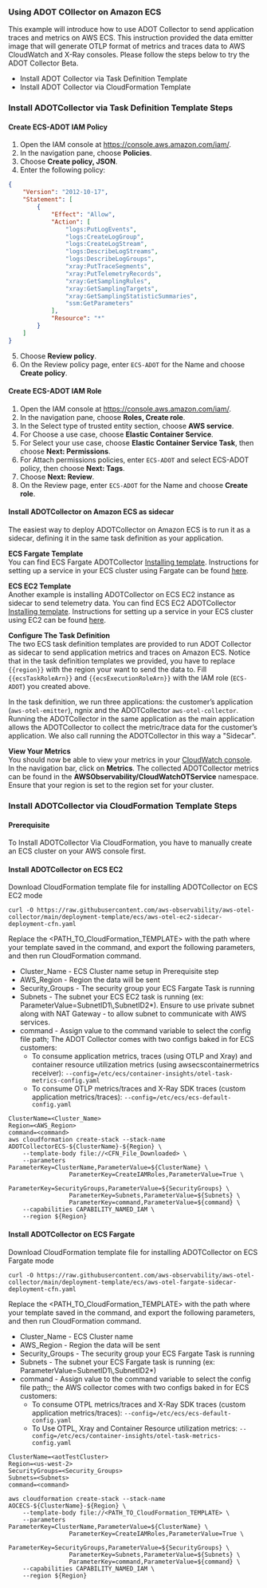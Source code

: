 ### Using ADOT COllector on Amazon ECS

This example will introduce how to use ADOT Collector to send application traces and metrics on AWS ECS. This instruction provided the data emitter image that will generate OTLP format of metrics and traces data to AWS CloudWatch and X-Ray consoles.  Please follow the steps below to try the ADOT Collector Beta.

* Install ADOT Collector via Task Definition Template
* Install ADOT Collector via CloudFormation Template

### Install ADOTCollector via Task Definition Template Steps
#### Create ECS-ADOT IAM Policy 
1. Open the IAM console at https://console.aws.amazon.com/iam/.
2. In the navigation pane, choose **Policies**.
3. Choose **Create policy, JSON**.
4. Enter the following policy:
```json
{
	"Version": "2012-10-17",
	"Statement": [
		{
			"Effect": "Allow",
			"Action": [
				"logs:PutLogEvents",
				"logs:CreateLogGroup",
				"logs:CreateLogStream",
				"logs:DescribeLogStreams",
				"logs:DescribeLogGroups",
				"xray:PutTraceSegments",
				"xray:PutTelemetryRecords",
				"xray:GetSamplingRules",
				"xray:GetSamplingTargets",
				"xray:GetSamplingStatisticSummaries",
				"ssm:GetParameters"
			],
			"Resource": "*"
		}
	]
}
```
5. Choose **Review policy**.
6. On the Review policy page, enter `ECS-ADOT` for the Name and choose **Create policy**.

#### Create ECS-ADOT IAM Role
1. Open the IAM console at https://console.aws.amazon.com/iam/.
2. In the navigation pane, choose **Roles, Create role**.
3. In the Select type of trusted entity section, choose **AWS service**.
4. For Choose a use case, choose **Elastic Container Service**.
5. For Select your use case, choose **Elastic Container Service Task**, then choose **Next: Permissions**.
5. For Attach permissions policies, enter `ECS-ADOT` and select ECS-ADOT policy, then choose **Next: Tags**.
5. Choose **Next: Review**.
6. On the Review page, enter `ECS-ADOT` for the Name and choose **Create role**.

#### Install ADOTCollector on Amazon ECS as sidecar
The easiest way to deploy ADOTCollector on Amazon ECS is to run it as a sidecar, defining it in the same task definition as your application.

**ECS Fargate Template**  
You can find ECS Fargate ADOTCollector [Installing template](../../examples/ecs/aws-cloudwatch/ecs-fargate-sidecar.json). Instructions for setting up a service in your ECS cluster using Fargate can be found [here](https://docs.aws.amazon.com/AmazonECS/latest/developerguide/getting-started-fargate.html).

**ECS EC2 Template**  
Another example is installing ADOTCollector on ECS EC2 instance as sidecar to send telemetry data.
You can find ECS EC2 ADOTCollector [Installing template](../../examples/ecs/aws-cloudwatch/ecs-ec2-sidecar.json). Instructions for setting up a service in your ECS cluster using EC2 can be found [here](https://docs.aws.amazon.com/AmazonECS/latest/developerguide/getting-started-ecs-ec2.html).

**Configure The Task Definition**  
The two ECS task definition templates are provided to run ADOT Collector as sidecar to send application metrics and traces on Amazon ECS. Notice that in the task definition templates we provided, you have to replace `{{region}}` with the region your want to send the data to. Fill `{{ecsTaskRoleArn}}` and `{{ecsExecutionRoleArn}}` with the IAM role (`ECS-ADOT`) you created above.

In the task definition, we run three applications: the customer’s application (`aws-otel-emitter`), ngnix and the ADOTCollector `aws-otel-collector`. Running the ADOTCollector in the same application as the main application allows the ADOTCollector to collect the metric/trace data for the customer’s application. We also call running the ADOTCollector in this way a "Sidecar".


**View Your Metrics**  
You should now be able to view your metrics in your [CloudWatch console](https://console.aws.amazon.com/cloudwatch/). In the navigation bar, click on **Metrics**. The collected ADOTCollector metrics can be found in the **AWSObservability/CloudWatchOTService** namespace. Ensure that your region is set to the region set for your cluster.

### Install ADOTCollector via CloudFormation Template Steps

#### Prerequisite
To Install ADOTCollector Via CloudFormation, you have to manually create an ECS cluster on your AWS console first.

#### Install ADOTCollector on ECS EC2
Download CloudFormation template file for installing ADOTCollector on ECS EC2 mode
```
curl -O https://raw.githubusercontent.com/aws-observability/aws-otel-collector/main/deployment-template/ecs/aws-otel-ec2-sidecar-deployment-cfn.yaml
```
Replace the <PATH_TO_CloudFormation_TEMPLATE> with the path where your template saved in the command, and export the following parameters, and then run CloudFormation command.

* Cluster_Name - ECS Cluster name setup in Prerequisite step
* AWS_Region - Region the data will be sent
* Security_Groups - The security group your ECS Fargate Task is running
* Subnets - The subnet your ECS EC2 task is running  (ex: ParameterValue=SubnetID1\\,SubnetID2*). Ensure to use private subnet along with NAT Gateway - to allow subnet to communicate with AWS services.
* command - Assign value to the command variable to select the config file path; The ADOT Collector comes with two configs baked in for ECS customers:
  * To consume application metrics, traces (using OTLP and Xray) and container resource utilization metrics (using awsecscontainermetrics receiver):  `--config=/etc/ecs/container-insights/otel-task-metrics-config.yaml`
  * To consume OTLP metrics/traces and X-Ray SDK traces (custom application metrics/traces):  `--config=/etc/ecs/ecs-default-config.yaml`
```
ClusterName=<Cluster_Name>
Region=<AWS_Region>
command=<command>
aws cloudformation create-stack --stack-name ADOTCollectorECS-${ClusterName}-${Region} \
    --template-body file://<CFN_File_Downloaded> \
    --parameters ParameterKey=ClusterName,ParameterValue=${ClusterName} \
                 ParameterKey=CreateIAMRoles,ParameterValue=True \
                 ParameterKey=SecurityGroups,ParameterValue=${SecurityGroups} \
                 ParameterKey=Subnets,ParameterValue=${Subnets} \
                 ParameterKey=command,ParameterValue=${command} \
    --capabilities CAPABILITY_NAMED_IAM \
    --region ${Region}
```

#### Install ADOTCollector on ECS Fargate
Download CloudFormation template file for installing ADOTCollector on ECS Fargate mode
```
curl -O https://raw.githubusercontent.com/aws-observability/aws-otel-collector/main/deployment-template/ecs/aws-otel-fargate-sidecar-deployment-cfn.yaml
```
Replace the <PATH_TO_CloudFormation_TEMPLATE> with the path where your template saved in the command, and export the following parameters, and then run CloudFormation command.

* Cluster_Name - ECS Cluster name 
* AWS_Region - Region the data will be sent
* Security_Groups - The security group your ECS Fargate Task is running
* Subnets - The subnet your ECS Fargate task is running  (ex: ParameterValue=SubnetID1\\,SubnetID2*)
* command -  Assign value to the command variable to select the config file path;; the AWS collector comes with two configs baked in for ECS customers:
  * To consume OTPL metrics/traces and X-Ray SDK traces (custom application metrics/traces):  `--config=/etc/ecs/ecs-default-config.yaml`
  * To Use OTPL, Xray and Container Resource utilization metrics:  `--config=/etc/ecs/container-insights/otel-task-metrics-config.yaml`

```
ClusterName=<aotTestCluster>
Region=<us-west-2>
SecurityGroups=<Security_Groups>
Subnets=<Subnets>
command=<command>

aws cloudformation create-stack --stack-name AOCECS-${ClusterName}-${Region} \
    --template-body file://<PATH_TO_CloudFormation_TEMPLATE> \
    --parameters ParameterKey=ClusterName,ParameterValue=${ClusterName} \
                 ParameterKey=CreateIAMRoles,ParameterValue=True \
                 ParameterKey=SecurityGroups,ParameterValue=${SecurityGroups} \
                 ParameterKey=Subnets,ParameterValue=${Subnets} \
                 ParameterKey=command,ParameterValue=${command} \
    --capabilities CAPABILITY_NAMED_IAM \
    --region ${Region}
```




